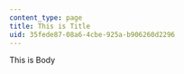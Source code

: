 ```yaml
---
content_type: page
title: This is Title
uid: 35fede87-08a6-4cbe-925a-b906260d2296
---
```

This is Body
